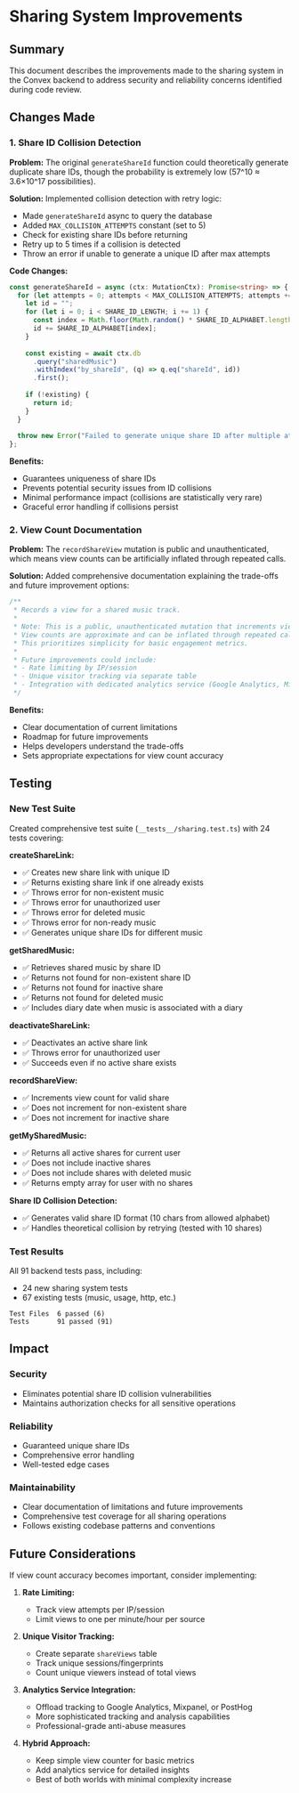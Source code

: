 # Sharing System Improvements

## Summary

This document describes the improvements made to the sharing system in the Convex backend to address security and reliability concerns identified during code review.

## Changes Made

### 1. Share ID Collision Detection

**Problem:** The original `generateShareId` function could theoretically generate duplicate share IDs, though the probability is extremely low (57^10 ≈ 3.6×10^17 possibilities).

**Solution:** Implemented collision detection with retry logic:

- Made `generateShareId` async to query the database
- Added `MAX_COLLISION_ATTEMPTS` constant (set to 5)
- Check for existing share IDs before returning
- Retry up to 5 times if a collision is detected
- Throw an error if unable to generate a unique ID after max attempts

**Code Changes:**
```typescript
const generateShareId = async (ctx: MutationCtx): Promise<string> => {
  for (let attempts = 0; attempts < MAX_COLLISION_ATTEMPTS; attempts += 1) {
    let id = "";
    for (let i = 0; i < SHARE_ID_LENGTH; i += 1) {
      const index = Math.floor(Math.random() * SHARE_ID_ALPHABET.length);
      id += SHARE_ID_ALPHABET[index];
    }
    
    const existing = await ctx.db
      .query("sharedMusic")
      .withIndex("by_shareId", (q) => q.eq("shareId", id))
      .first();
    
    if (!existing) {
      return id;
    }
  }
  
  throw new Error("Failed to generate unique share ID after multiple attempts");
};
```

**Benefits:**
- Guarantees uniqueness of share IDs
- Prevents potential security issues from ID collisions
- Minimal performance impact (collisions are statistically very rare)
- Graceful error handling if collisions persist

### 2. View Count Documentation

**Problem:** The `recordShareView` mutation is public and unauthenticated, which means view counts can be artificially inflated through repeated calls.

**Solution:** Added comprehensive documentation explaining the trade-offs and future improvement options:

```typescript
/**
 * Records a view for a shared music track.
 * 
 * Note: This is a public, unauthenticated mutation that increments view counts.
 * View counts are approximate and can be inflated through repeated calls.
 * This prioritizes simplicity for basic engagement metrics.
 * 
 * Future improvements could include:
 * - Rate limiting by IP/session
 * - Unique visitor tracking via separate table
 * - Integration with dedicated analytics service (Google Analytics, Mixpanel, etc.)
 */
```

**Benefits:**
- Clear documentation of current limitations
- Roadmap for future improvements
- Helps developers understand the trade-offs
- Sets appropriate expectations for view count accuracy

## Testing

### New Test Suite

Created comprehensive test suite (`__tests__/sharing.test.ts`) with 24 tests covering:

**createShareLink:**
- ✅ Creates new share link with unique ID
- ✅ Returns existing share link if one already exists
- ✅ Throws error for non-existent music
- ✅ Throws error for unauthorized user
- ✅ Throws error for deleted music
- ✅ Throws error for non-ready music
- ✅ Generates unique share IDs for different music

**getSharedMusic:**
- ✅ Retrieves shared music by share ID
- ✅ Returns not found for non-existent share ID
- ✅ Returns not found for inactive share
- ✅ Returns not found for deleted music
- ✅ Includes diary date when music is associated with a diary

**deactivateShareLink:**
- ✅ Deactivates an active share link
- ✅ Throws error for unauthorized user
- ✅ Succeeds even if no active share exists

**recordShareView:**
- ✅ Increments view count for valid share
- ✅ Does not increment for non-existent share
- ✅ Does not increment for inactive share

**getMySharedMusic:**
- ✅ Returns all active shares for current user
- ✅ Does not include inactive shares
- ✅ Does not include shares with deleted music
- ✅ Returns empty array for user with no shares

**Share ID Collision Detection:**
- ✅ Generates valid share ID format (10 chars from allowed alphabet)
- ✅ Handles theoretical collision by retrying (tested with 10 shares)

### Test Results

All 91 backend tests pass, including:
- 24 new sharing system tests
- 67 existing tests (music, usage, http, etc.)

```
Test Files  6 passed (6)
Tests       91 passed (91)
```

## Impact

### Security
- Eliminates potential share ID collision vulnerabilities
- Maintains authorization checks for all sensitive operations

### Reliability
- Guaranteed unique share IDs
- Comprehensive error handling
- Well-tested edge cases

### Maintainability
- Clear documentation of limitations and future improvements
- Comprehensive test coverage for all sharing operations
- Follows existing codebase patterns and conventions

## Future Considerations

If view count accuracy becomes important, consider implementing:

1. **Rate Limiting:**
   - Track view attempts per IP/session
   - Limit views to one per minute/hour per source

2. **Unique Visitor Tracking:**
   - Create separate `shareViews` table
   - Track unique sessions/fingerprints
   - Count unique viewers instead of total views

3. **Analytics Service Integration:**
   - Offload tracking to Google Analytics, Mixpanel, or PostHog
   - More sophisticated tracking and analysis capabilities
   - Professional-grade anti-abuse measures

4. **Hybrid Approach:**
   - Keep simple view counter for basic metrics
   - Add analytics service for detailed insights
   - Best of both worlds with minimal complexity increase

